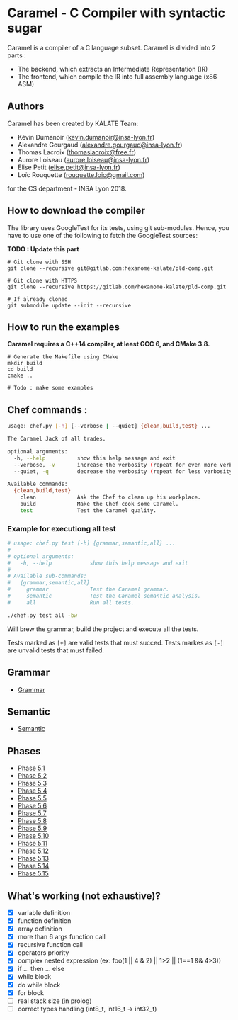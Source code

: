 Caramel - C Compiler with syntactic sugar
========================

Caramel is a compiler of a C language subset. Caramel is divided into 2 parts :
- The backend, which extracts an Intermediate Representation (IR)
- The frontend, which compile the IR into full assembly language (x86 ASM)

## Authors

Caramel has been created by KALATE Team:
- Kévin Dumanoir (kevin.dumanoir@insa-lyon.fr)
- Alexandre Gourgaud (alexandre.gourgaud@insa-lyon.fr)
- Thomas Lacroix (<thomaslacroix@free.fr>)
- Aurore Loiseau (aurore.loiseau@insa-lyon.fr)
- Elise Petit (elise.petit@insa-lyon.fr)
- Loïc Rouquette (<rouquette.loic@gmail.com>)

for the CS department - INSA Lyon 2018.


## How to download the compiler

The library uses GoogleTest for its tests, using git sub-modules. Hence, you have to use one of the following to fetch the GoogleTest sources:

**TODO : Update this part**

```shell
# Git clone with SSH
git clone --recursive git@gitlab.com:hexanome-kalate/pld-comp.git

# Git clone with HTTPS
git clone --recursive https://gitlab.com/hexanome-kalate/pld-comp.git

# If already cloned
git submodule update --init --recursive
```


## How to run the examples

**Caramel requires a C++14 compiler, at least GCC 6, and CMake 3.8.**

```shell
# Generate the Makefile using CMake
mkdir build
cd build
cmake ..

# Todo : make some examples
```

## Chef commands :
```bash
usage: chef.py [-h] [--verbose | --quiet] {clean,build,test} ...

The Caramel Jack of all trades.

optional arguments:
  -h, --help          show this help message and exit
  --verbose, -v       increase the verbosity (repeat for even more verbosity)
  --quiet, -q         decrease the verbosity (repeat for less verbosity)

Available commands:
  {clean,build,test}
    clean             Ask the Chef to clean up his workplace.
    build             Make the Chef cook some Caramel.
    test              Test the Caramel quality.
```

### Example for executiong all test
```bash
# usage: chef.py test [-h] {grammar,semantic,all} ...
#
# optional arguments:
#   -h, --help            show this help message and exit
#
# Available sub-commands:
#   {grammar,semantic,all}
#     grammar             Test the Caramel grammar.
#     semantic            Test the Caramel semantic analysis.
#     all                 Run all tests.

./chef.py test all -bw
```
Will brew the grammar, build the project and execute all the tests.

Tests marked as `[+]` are valid tests that must succed.
Tests markes as `[-]` are unvalid tests that must failed.

## Grammar
- [Grammar](doc/grammar.md)

## Semantic
- [Semantic](doc/semantic.md)

## Phases
- [Phase 5.1](doc/p_51.md)
- [Phase 5.2](doc/p_52.md)
- [Phase 5.3](doc/p_53.md)
- [Phase 5.4](doc/p_54.md)
- [Phase 5.5](doc/p_55.md)
- [Phase 5.6](doc/p_56.md)
- [Phase 5.7](doc/p_57.md)
- [Phase 5.8](doc/p_58.md)
- [Phase 5.9](doc/p_59.md)
- [Phase 5.10](doc/p_510.md)
- [Phase 5.11](doc/p_511.md)
- [Phase 5.12](doc/p_512.md)
- [Phase 5.13](doc/p_513.md)
- [Phase 5.14](doc/p_514.md)
- [Phase 5.15](doc/p_515.md)

## What's working (not exhaustive)?
- [x] variable definition
- [x] function definition
- [x] array definition
- [x] more than 6 args function call
- [x] recursive function call
- [x] operators priority
- [x] complex nested expression (ex: foo(1 || 4 & 2) || 1>2 || (1==1 && 4>3))
- [x] if ... then ... else
- [x] while block
- [x] do while block
- [x] for block
- [ ] real stack size (in prolog)
- [ ] correct types handling (int8_t, int16_t -> int32_t)
